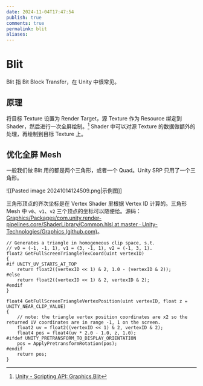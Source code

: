 ```yaml
---
date: 2024-11-04T17:47:54
publish: true
comments: true
permalink: blit
aliases:
---
```


# Blit

Blit 指 Bit Block Transfer，在 Unity 中很常见。

## 原理

将目标 Texture 设置为 Render Target，源 Texture 作为 Resource 绑定到 Shader，然后进行一次全屏绘制。[^1] Shader 中可以对源 Texture 的数据做额外的处理，再绘制到目标 Texture 上。

## 优化全屏 Mesh

一般我们做 Blit 用的都是两个三角形，或者一个 Quad。Unity SRP 只用了一个三角形。

![[Pasted image 20241014124509.png|示例图]]

三角形顶点的齐次坐标是在 Vertex Shader 里根据 Vertex ID 计算的。三角形 Mesh 中 `v0`、`v1`、`v2` 三个顶点的坐标可以随便给。源码：[Graphics/Packages/com.unity.render-pipelines.core/ShaderLibrary/Common.hlsl at master · Unity-Technologies/Graphics (github.com)](https://github.com/Unity-Technologies/Graphics/blob/master/Packages/com.unity.render-pipelines.core/ShaderLibrary/Common.hlsl)。

``` hlsl
// Generates a triangle in homogeneous clip space, s.t.
// v0 = (-1, -1, 1), v1 = (3, -1, 1), v2 = (-1, 3, 1).
float2 GetFullScreenTriangleTexCoord(uint vertexID)
{
#if UNITY_UV_STARTS_AT_TOP
    return float2((vertexID << 1) & 2, 1.0 - (vertexID & 2));
#else
    return float2((vertexID << 1) & 2, vertexID & 2);
#endif
}

float4 GetFullScreenTriangleVertexPosition(uint vertexID, float z = UNITY_NEAR_CLIP_VALUE)
{
    // note: the triangle vertex position coordinates are x2 so the returned UV coordinates are in range -1, 1 on the screen.
    float2 uv = float2((vertexID << 1) & 2, vertexID & 2);
    float4 pos = float4(uv * 2.0 - 1.0, z, 1.0);
#ifdef UNITY_PRETRANSFORM_TO_DISPLAY_ORIENTATION
    pos = ApplyPretransformRotation(pos);
#endif
    return pos;
}
```

[^1]: [Unity - Scripting API: Graphics.Blit](https://docs.unity3d.com/ScriptReference/Graphics.Blit.html)
